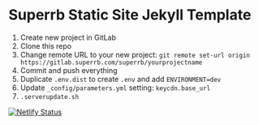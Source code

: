 # Superrb Static Site Jekyll Template

1. Create new project in GitLab
2. Clone this repo
3. Change remote URL to your new project: `git remote set-url origin https://gitlab.superrb.com/superrb/yourprojectname`
4. Commit and push everything
5. Duplicate `.env.dist` to create `.env` and add `ENVIRONMENT=dev`
6. Update `_config/parameters.yml` setting: `keycdn.base_url`
7. `.serverupdate.sh`

[![Netlify Status](https://api.netlify.com/api/v1/badges/93500dd0-231b-42c3-bfc3-919235a2a63a/deploy-status)](https://app.netlify.com/sites/cribbsparlour-co-uk/deploys)

